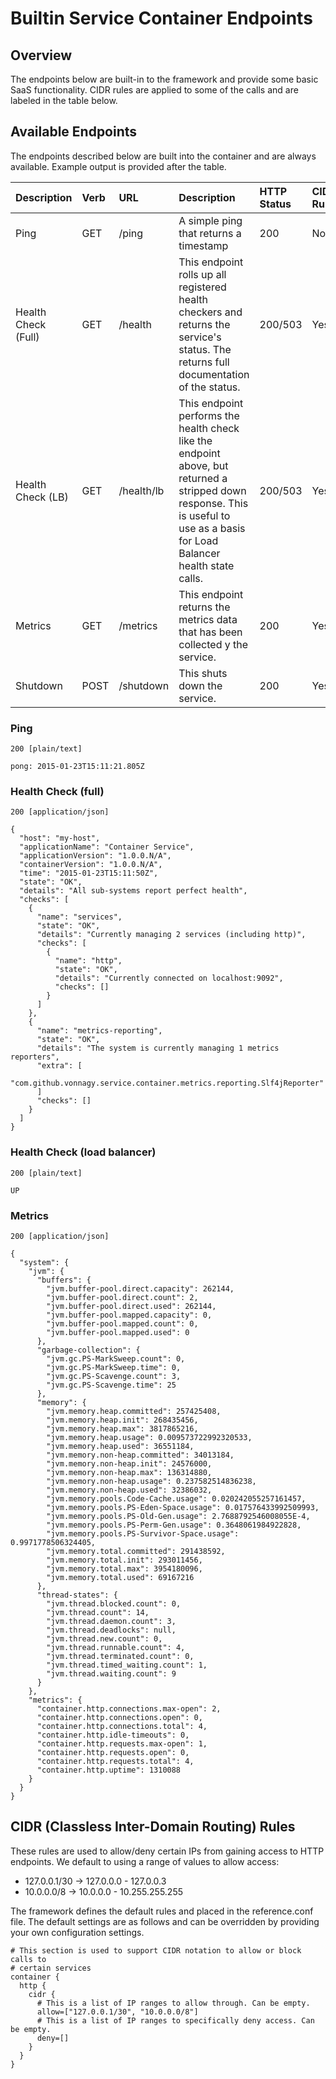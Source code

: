 # Builtin Service Container Endpoints

## Overview

The endpoints below are built-in to the framework and provide some basic SaaS functionality. CIDR rules
are applied to some of the calls and are labeled in the table below.

## Available Endpoints

The endpoints described below are built into the container and are always available. Example output is provided
after the table.

| Description           | Verb  | URL           | Description    | HTTP Status | CIDR Rules  |
| :-------------------- | :---- | :------------ | :------------- | :---------- | :---------- |
| Ping                  | GET   | /ping         | A simple ping that returns a timestamp  | 200 | No   |
| Health Check (Full)   | GET   | /health       | This endpoint rolls up all registered health checkers and returns the service's status. The returns full documentation of the status. | 200/503  | Yes  |
| Health Check (LB)     | GET   | /health/lb    | This endpoint performs the health check like the endpoint above, but returned a stripped down response. This is useful to use as a basis for Load Balancer health state calls. | 200/503 | Yes  |
| Metrics               | GET   | /metrics      | This endpoint returns the metrics data that has been collected y the service. | 200  | Yes  |
| Shutdown              | POST  | /shutdown     | This shuts down the service.       | 200       | Yes  |


### Ping
```
200 [plain/text] 

pong: 2015-01-23T15:11:21.805Z
```

### Health Check (full)
```
200 [application/json]

{
  "host": "my-host",
  "applicationName": "Container Service",
  "applicationVersion": "1.0.0.N/A",
  "containerVersion": "1.0.0.N/A",
  "time": "2015-01-23T15:11:50Z",
  "state": "OK",
  "details": "All sub-systems report perfect health",
  "checks": [
    {
      "name": "services",
      "state": "OK",
      "details": "Currently managing 2 services (including http)",
      "checks": [
        {
          "name": "http",
          "state": "OK",
          "details": "Currently connected on localhost:9092",
          "checks": []
        }
      ]
    },
    {
      "name": "metrics-reporting",
      "state": "OK",
      "details": "The system is currently managing 1 metrics reporters",
      "extra": [
        "com.github.vonnagy.service.container.metrics.reporting.Slf4jReporter"
      ]
      "checks": []
    }
  ]
}
```

### Health Check (load balancer)
```
200 [plain/text]

UP
```

### Metrics
```
200 [application/json]

{
  "system": {
    "jvm": {
      "buffers": {
        "jvm.buffer-pool.direct.capacity": 262144,
        "jvm.buffer-pool.direct.count": 2,
        "jvm.buffer-pool.direct.used": 262144,
        "jvm.buffer-pool.mapped.capacity": 0,
        "jvm.buffer-pool.mapped.count": 0,
        "jvm.buffer-pool.mapped.used": 0
      },
      "garbage-collection": {
        "jvm.gc.PS-MarkSweep.count": 0,
        "jvm.gc.PS-MarkSweep.time": 0,
        "jvm.gc.PS-Scavenge.count": 3,
        "jvm.gc.PS-Scavenge.time": 25
      },
      "memory": {
        "jvm.memory.heap.committed": 257425408,
        "jvm.memory.heap.init": 268435456,
        "jvm.memory.heap.max": 3817865216,
        "jvm.memory.heap.usage": 0.009573722992320533,
        "jvm.memory.heap.used": 36551184,
        "jvm.memory.non-heap.committed": 34013184,
        "jvm.memory.non-heap.init": 24576000,
        "jvm.memory.non-heap.max": 136314880,
        "jvm.memory.non-heap.usage": 0.237582514836238,
        "jvm.memory.non-heap.used": 32386032,
        "jvm.memory.pools.Code-Cache.usage": 0.020242055257161457,
        "jvm.memory.pools.PS-Eden-Space.usage": 0.017576433992509993,
        "jvm.memory.pools.PS-Old-Gen.usage": 2.7688792546008055E-4,
        "jvm.memory.pools.PS-Perm-Gen.usage": 0.3648061984922828,
        "jvm.memory.pools.PS-Survivor-Space.usage": 0.9971778506324405,
        "jvm.memory.total.committed": 291438592,
        "jvm.memory.total.init": 293011456,
        "jvm.memory.total.max": 3954180096,
        "jvm.memory.total.used": 69167216
      },
      "thread-states": {
        "jvm.thread.blocked.count": 0,
        "jvm.thread.count": 14,
        "jvm.thread.daemon.count": 3,
        "jvm.thread.deadlocks": null,
        "jvm.thread.new.count": 0,
        "jvm.thread.runnable.count": 4,
        "jvm.thread.terminated.count": 0,
        "jvm.thread.timed_waiting.count": 1,
        "jvm.thread.waiting.count": 9
      }
    },
    "metrics": {
      "container.http.connections.max-open": 2,
      "container.http.connections.open": 0,
      "container.http.connections.total": 4,
      "container.http.idle-timeouts": 0,
      "container.http.requests.max-open": 1,
      "container.http.requests.open": 0,
      "container.http.requests.total": 4,
      "container.http.uptime": 1310088
    }
  }
}
```

## CIDR (Classless Inter-Domain Routing) Rules

These rules are used to allow/deny certain IPs from gaining access to HTTP endpoints. We default to using a range
of values to allow access:

* 127.0.0.1/30 -> 127.0.0.0 - 127.0.0.3
* 10.0.0.0/8 -> 10.0.0.0 - 10.255.255.255

The framework defines the default rules and placed in the reference.conf file.
The default settings are as follows and can be overridden by providing your own configuration settings.

```
# This section is used to support CIDR notation to allow or block calls to
# certain services
container {
  http {
    cidr {
      # This is a list of IP ranges to allow through. Can be empty.
      allow=["127.0.0.1/30", "10.0.0.0/8"]
      # This is a list of IP ranges to specifically deny access. Can be empty.
      deny=[]
    }
  }
}
```
